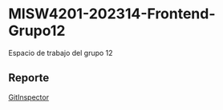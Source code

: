 # MISW4201-202314-Frontend-Grupo12
Espacio de trabajo del grupo 12
 
## Reporte
[GitInspector](https://misw-4201-procesosdesarrolloagil.github.io/MISW4201-202314-Frontend-Grupo12/reports)
